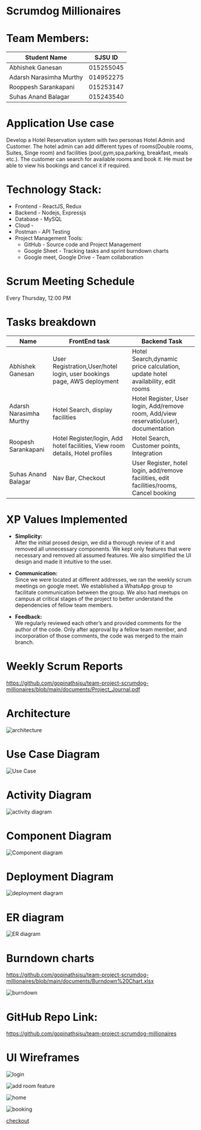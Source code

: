 # Scrumdog Millionaires

# Team Members:

| Student Name            | SJSU ID   |
| ----------------------- | --------- |
| Abhishek Ganesan        | 015255045 |
| Adarsh Narasimha Murthy | 014952275 |
| Rooppesh Sarankapani    | 015253147 |
| Suhas Anand Balagar     | 015243540 |

# Application Use case

Develop a Hotel Reservation system with two personas Hotel Admin and Customer. The hotel admin can add different types of rooms(Double rooms, Suites, Singe room) and facilities (pool,gym,spa,parking, breakfast, meals etc.). The customer can search for available rooms and book it. He must be able to view his bookings and cancel it if required.

# Technology Stack:

- Frontend - ReactJS, Redux
- Backend - Nodejs, Expressjs
- Database - MySQL
- Cloud -
- Postman - API Testing
- Project Management Tools:
  - GitHub - Source code and Project Management
  - Google Sheet - Tracking tasks and sprint burndown charts
  - Google meet, Google Drive - Team collaboration

# Scrum Meeting Schedule

Every Thursday, 12:00 PM

# Tasks breakdown

| Name                    | FrontEnd task                                                                 | Backend Task                                                                             |
| ----------------------- | ----------------------------------------------------------------------------- | ---------------------------------------------------------------------------------------- |
| Abhishek Ganesan        | User Registration,User/hotel login, user bookings page, AWS deployment        | Hotel Search,dynamic price calculation, update hotel availability, edit rooms            |
| Adarsh Narasimha Murthy | Hotel Search, display facilities                                              | Hotel Register, User login, Add/remove room, Add/view reservatio(user), documentation    |
| Roopesh Sarankapani     | Hotel Register/login, Add hotel facilities, View room details, Hotel profiles | Hotel Search, Customer points, Integration                                               |
| Suhas Anand Balagar     | Nav Bar, Checkout                                                             | User Register, hotel login, add/remove facilities, edit facilities/rooms, Cancel booking |

# XP Values Implemented

- **Simplicity:** <br/>
  After the initial prosed design, we did a thorough review of it and removed all unnecessary components. We kept only features that were necessary and removed all assumed features. We also simplified the UI design and made it intuitive to the user.

- **Communication:**<br/>
  Since we were located at different addresses, we ran the weekly scrum meetings on google meet. We established a WhatsApp group to facilitate communication between the group. We also had meetups on campus at critical stages of the project to better understand the dependencies of fellow team members.

- **Feedback:** <br/>
  We regularly reviewed each other’s and provided comments for the author of the code. Only after approval by a fellow team member, and incorporation of those comments, the code was merged to the main branch.

# Weekly Scrum Reports

https://github.com/gopinathsjsu/team-project-scrumdog-millionaires/blob/main/documents/Project_Journal.pdf

# Architecture

![architecture](https://github.com/gopinathsjsu/team-project-scrumdog-millionaires/blob/main/documents/hotel-booking-architechture.jpg)

# Use Case Diagram

![Use Case](https://github.com/gopinathsjsu/team-project-scrumdog-millionaires/blob/main/documents/Hotel-Use-Case.jpg)

# Activity Diagram

![activity diagram](https://github.com/gopinathsjsu/team-project-scrumdog-millionaires/blob/main/documents/Activity%20Diagram%20flow.png)

# Component Diagram

![Component diagram](https://github.com/gopinathsjsu/team-project-scrumdog-millionaires/blob/main/documents/Component_diag.jpg)

# Deployment Diagram

![deployment diagram](https://github.com/gopinathsjsu/team-project-scrumdog-millionaires/blob/main/documents/deployment_diag.jpeg)

# ER diagram

![ER diagram](https://github.com/gopinathsjsu/team-project-scrumdog-millionaires/blob/main/documents/ER%20diagram.png)

# Burndown charts

https://github.com/gopinathsjsu/team-project-scrumdog-millionaires/blob/main/documents/Burndown%20Chart.xlsx

![burndown](https://github.com/gopinathsjsu/team-project-scrumdog-millionaires/blob/main/documents/burndown_diag.png)

# GitHub Repo Link:

https://github.com/gopinathsjsu/team-project-scrumdog-millionaires

# UI Wireframes

![login](https://github.com/gopinathsjsu/team-project-scrumdog-millionaires/blob/main/documents/Scrrenshot_2.png)

![add room feature](add_new_room.png)

![home](https://github.com/gopinathsjsu/team-project-scrumdog-millionaires/blob/main/documents/Scrrenshot_1.png)

![booking](https://github.com/gopinathsjsu/team-project-scrumdog-millionaires/blob/main/documents/Scrrenshot_3.png)

[checkout](https://github.com/gopinathsjsu/team-project-scrumdog-millionaires/blob/main/documents/Sceenshot_3.png)
